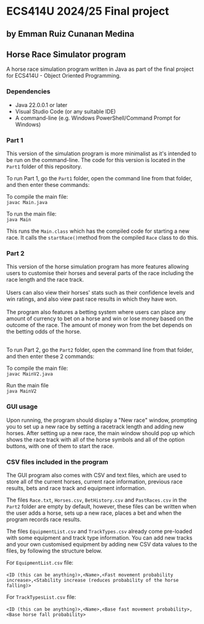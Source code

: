 # ECS414U 2024/25 Final project
## by Emman Ruiz Cunanan Medina
## Horse Race Simulator program
A horse race simulation program written in Java as part of the final project for ECS414U - Object Oriented Programming.

### Dependencies
* Java 22.0.0.1 or later
* Visual Studio Code (or any suitable IDE)
* A command-line (e.g. Windows PowerShell/Command Prompt for Windows)

### Part 1

This version of the simulation program is more minimalist as it's intended to be run on the command-line. The code for this version is located in the `Part1` folder of this repository.

To run Part 1, go the `Part1` folder, open the command line from that folder, and then enter these commands:

To compile the main file:<br>
```javac Main.java```<br>

To run the main file:<br>
```java Main```

This runs the `Main.class` which has the compiled code for starting a new race. It calls the `startRace()`method from the compiled `Race` class to do this.


### Part 2

This version of the horse simulation program has more  features allowing users to customise their horses and several parts of the race including the race length and the race track.<br><br>
Users can also view their horses' stats such as their confidence levels and win ratings, and also view past race results in which they have won.<br><br>
The program also features a betting system where users can place any amount of currency to bet on a horse and win or lose money based on the outcome of the race. The amount of money won from the bet depends on the betting odds of the horse.<br><br>

To run Part 2, go the `Part2` folder, open the command line from that folder, and then enter these 2 commands:

To compile the main file:<br>
```javac MainV2.java```<br>

Run the main file<br>
```java MainV2```


### GUI usage

Upon running, the program should display a "New race" window, prompting you to set up a new race by setting a racetrack length and adding new horses. After setting up a new race, the main window should pop up which shows the race track with all of the horse symbols and all of the option buttons, with one of them to start the race.

### CSV files included in the program

The GUI program also comes with CSV and text files, which are used to store all of the current horses, current race information, previous race results, bets and race track and equipment information.

The files `Race.txt`, `Horses.csv`, `BetHistory.csv` and `PastRaces.csv` in the `Part2` folder are empty by default, however, these files can be written when the user adds a horse, sets up a new race, places a bet and when the program records race results.

The files `EquipmentList.csv` and `TrackTypes.csv` already come pre-loaded with some equipment and track type information. You can add new tracks and your own customised equipment by adding new CSV data values to the files, by following the structure below.

For `EquipmentList.csv` file:<br><br>
```<ID (this can be anything)>,<Name>,<Fast movement probability increase>,<Stability increase (reduces probability of the horse falling)>```

For `TrackTypesList.csv` file:<br><br>
```<ID (this can be anything)>,<Name>,<Base fast movement probability>,<Base horse fall probability>```
